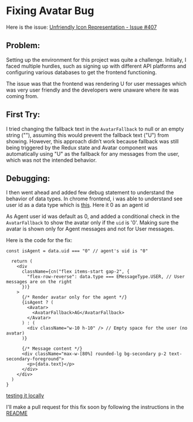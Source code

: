 # Fixing Avatar Bug

Here is the issue: [Unfriendly Icon Representation - Issue #407](https://github.com/TEN-framework/TEN-Agent/issues/407)
## Problem:

Setting up the environment for this project was quite a challenge. Initially, I faced multiple hurdles, such as signing up with different API platforms and configuring various databases to get the frontend functioning. 


The issue was that the frontend was rendering U for user messages  which was very user friendly and the developers were unaware where ite was coming from.

## First Try:
I tried changing the fallback text in the `AvatarFallback` to null or an empty string (""), assuming this would prevent the fallback text ("U") from showing. However, this approach didn’t work because fallback was still being triggered by the Redux state and Avatar component was automatically using "U" as the fallback for any messages from the user, which was not the intended behavior.

## Debugging:

I then went ahead and added few debug statement to understand the behavior of data types. In chrome frontend, i was able to understand see user id as a data type which is [this]([https://ibb.co/9YV64qL](https://ibb.co/nLMqjqf)). Here it 0 as an agent id

As Agent  user id was default as 0, and added a conditional check in the `AvatarFallback` to show the avatar only if the `uid` is '0'. Making sure the avatar is shown only for Agent messages and not for User messages.

Here is the code for the fix:

```
const isAgent = data.uid === "0" // agent's uid is "0"

  return (
    <div
      className={cn("flex items-start gap-2", {
        "flex-row-reverse": data.type === EMessageType.USER, // User messages are on the right
      })}
    >
      {/* Render avatar only for the agent */}
      {isAgent ? (
        <Avatar>
          <AvatarFallback>AG</AvatarFallback>
        </Avatar>
      ) : (
        <div className="w-10 h-10" /> // Empty space for the user (no avatar)
      )}

      {/* Message content */}
      <div className="max-w-[80%] rounded-lg bg-secondary p-2 text-secondary-foreground">
        <p>{data.text}</p>
      </div>
    </div>
  )
}
```

[testing it locally](https://ibb.co/bNjZCdJ)

I'll make a pull request for this fix soon by following the instructions in the [README](https://github.com/TEN-framework/TEN-Agent/blob/main/README.md)
